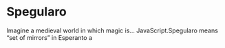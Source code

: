 Spegularo
=========

Imagine a medieval world in which magic is… JavaScript.Spegularo means “set of mirrors” in Esperanto a

